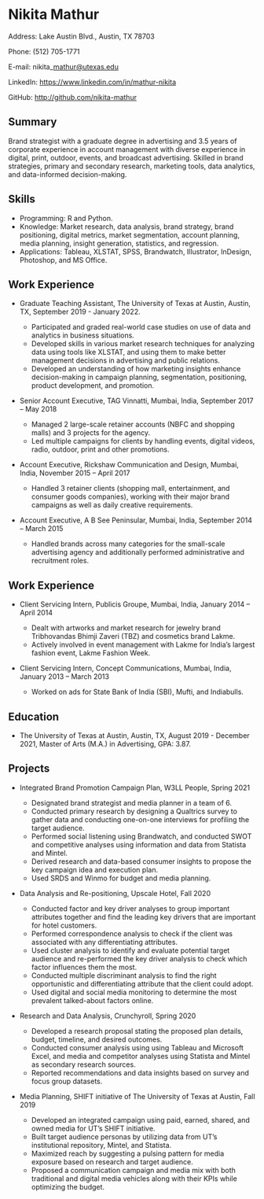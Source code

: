 # Nikita Mathur

Address: Lake Austin Blvd., Austin, TX 78703

Phone: (512) 705-1771

E-mail: nikita\_mathur@utexas.edu

LinkedIn: https://www.linkedin.com/in/mathur-nikita

GitHub: http://github.com/nikita-mathur


## Summary
Brand strategist with a graduate degree in advertising and 3.5 years of
corporate experience in account management with diverse experience in digital,
print, outdoor, events, and broadcast advertising. Skilled in brand strategies,
primary and secondary research, marketing tools, data analytics, and
data-informed decision-making.


## Skills
* Programming: R and Python.
* Knowledge: Market research, data analysis, brand strategy, brand
  positioning, digital metrics, market segmentation, account planning, media
  planning, insight generation, statistics, and regression.
* Applications: Tableau, XLSTAT, SPSS, Brandwatch, Illustrator, InDesign,
  Photoshop, and MS Office.


## Work Experience
* Graduate Teaching Assistant, The University of Texas at Austin, 
  Austin, TX, September 2019 - January 2022.
  - Participated and graded real-world case studies on use of data and analytics
    in business situations.
  - Developed skills in various market research techniques for analyzing data
    using tools like XLSTAT, and using them to make better management decisions
    in advertising and public relations.
  - Developed an understanding of how marketing insights enhance
    decision-making in campaign planning, segmentation, positioning, product
    development, and promotion.

* Senior Account Executive, TAG Vinnatti,
  Mumbai, India, September 2017 – May 2018
  - Managed 2 large-scale retainer accounts (NBFC and shopping malls) and 3
    projects for the agency.
  - Led multiple campaigns for clients by handling events, digital videos,
    radio, outdoor, print and other promotions.

* Account Executive, Rickshaw Communication and Design,
  Mumbai, India, November 2015 – April 2017
  - Handled 3 retainer clients (shopping mall, entertainment, and consumer goods
    companies), working with their major brand campaigns as well as daily
    creative requirements.

* Account Executive, A B See Peninsular,
  Mumbai, India, September 2014 – March 2015
  - Handled brands across many categories for the small-scale advertising agency
    and additionally performed administrative and recruitment roles.


## Work Experience
* Client Servicing Intern, Publicis Groupe,
  Mumbai, India, January 2014 – April 2014
  - Dealt with artworks and market research for jewelry brand Tribhovandas
    Bhimji Zaveri (TBZ) and cosmetics brand Lakme.
  - Actively involved in event management with Lakme for India’s largest fashion
    event, Lakme Fashion Week.

* Client Servicing Intern, Concept Communications,
  Mumbai, India, January 2013 – March 2013
  - Worked on ads for State Bank of India (SBI), Mufti, and Indiabulls.


## Education
* The University of Texas at Austin,
  Austin, TX,
  August 2019 - December 2021,
  Master of Arts (M.A.) in Advertising,
  GPA: 3.87.


## Projects
* Integrated Brand Promotion Campaign Plan, W3LL People,
  Spring 2021
  - Designated brand strategist and media planner in a team of 6.
  - Conducted primary research by designing a Qualtrics survey to gather data
    and conducting one-on-one interviews for profiling the target audience.
  - Performed social listening using Brandwatch, and conducted SWOT and
    competitive analyses using information and data from Statista and Mintel.
  - Derived research and data-based consumer insights to propose the key
    campaign idea and execution plan.
  - Used SRDS and Winmo for budget and media planning.

* Data Analysis and Re-positioning, Upscale Hotel,
  Fall 2020
  - Conducted factor and key driver analyses to group important attributes
    together and find the leading key drivers that are important for hotel
    customers.
  - Performed correspondence analysis to check if the client was associated with
    any differentiating attributes.
  - Used cluster analysis to identify and evaluate potential target audience and
    re-performed the key driver analysis to check which factor influences them
    the most.
  - Conducted multiple discriminant analysis to find the right opportunistic and
    differentiating attribute that the client could adopt.
  - Used digital and social media monitoring to determine the most prevalent
    talked-about factors online.

* Research and Data Analysis, Crunchyroll,
  Spring 2020
  - Developed a research proposal stating the proposed plan details, budget,
    timeline, and desired outcomes.
  - Conducted consumer analysis using using Tableau and Microsoft Excel, and
    media and competitor analyses using Statista and Mintel as secondary
    research sources.
  - Reported recommendations and data insights based on survey and focus group
    datasets.

* Media Planning, SHIFT initiative of The University of Texas at Austin,
  Fall 2019
  - Developed an integrated campaign using paid, earned, shared, and owned media
    for UT’s SHIFT initiative.
  - Built target audience personas by utilizing data from UT’s institutional
    repository, Mintel, and Statista.
  - Maximized reach by suggesting a pulsing pattern for media exposure based on
    research and target audience.
  - Proposed a communication campaign and media mix with both traditional and
    digital media vehicles along with their KPIs while optimizing the budget.

